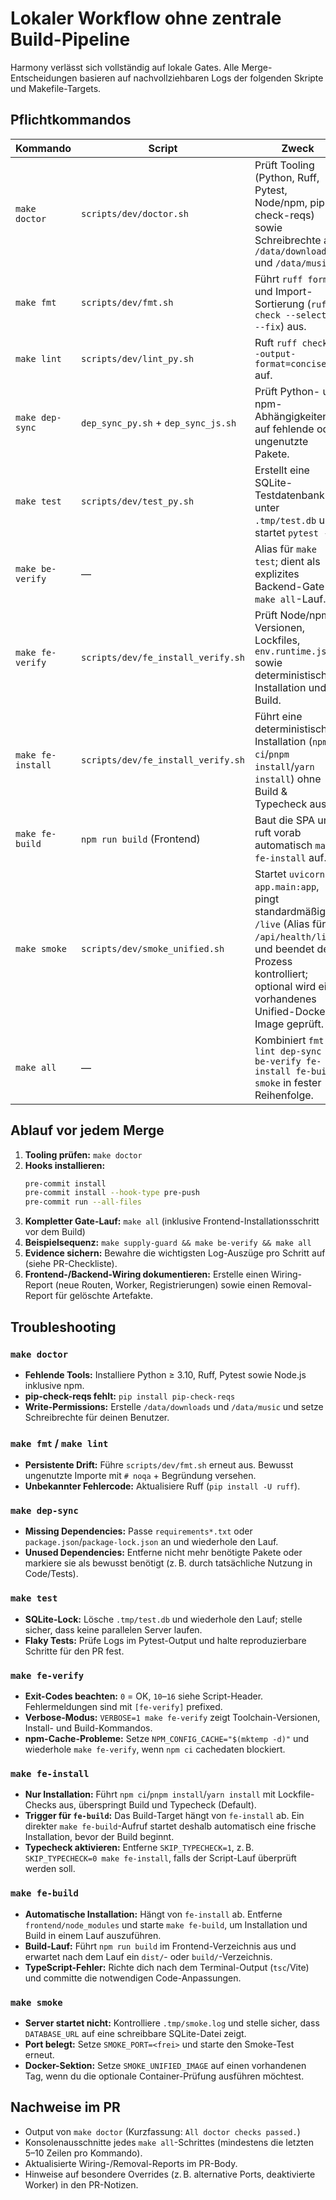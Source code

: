# Lokaler Workflow ohne zentrale Build-Pipeline

Harmony verlässt sich vollständig auf lokale Gates. Alle Merge-Entscheidungen basieren auf nachvollziehbaren Logs der folgenden Skripte und Makefile-Targets.

## Pflichtkommandos

| Kommando            | Script                         | Zweck |
| ------------------- | ------------------------------ | ----- |
| `make doctor`       | `scripts/dev/doctor.sh`        | Prüft Tooling (Python, Ruff, Pytest, Node/npm, pip-check-reqs) sowie Schreibrechte auf `/data/downloads` und `/data/music`.
| `make fmt`          | `scripts/dev/fmt.sh`           | Führt `ruff format` und Import-Sortierung (`ruff check --select I --fix`) aus.
| `make lint`         | `scripts/dev/lint_py.sh`       | Ruft `ruff check --output-format=concise .` auf.
| `make dep-sync`     | `dep_sync_py.sh` + `dep_sync_js.sh` | Prüft Python- und npm-Abhängigkeiten auf fehlende oder ungenutzte Pakete.
| `make test`         | `scripts/dev/test_py.sh`       | Erstellt eine SQLite-Testdatenbank unter `.tmp/test.db` und startet `pytest -q`.
| `make be-verify`    | —                              | Alias für `make test`; dient als explizites Backend-Gate im `make all`-Lauf.
| `make fe-verify`    | `scripts/dev/fe_install_verify.sh` | Prüft Node/npm-Versionen, Lockfiles, `env.runtime.js` sowie deterministische Installation und Build.
| `make fe-install`   | `scripts/dev/fe_install_verify.sh` | Führt eine deterministische Installation (`npm ci`/`pnpm install`/`yarn install`) ohne Build & Typecheck aus.
| `make fe-build`     | `npm run build` (Frontend)         | Baut die SPA und ruft vorab automatisch `make fe-install` auf.
| `make smoke`        | `scripts/dev/smoke_unified.sh` | Startet `uvicorn app.main:app`, pingt standardmäßig `/live` (Alias für `/api/health/live`) und beendet den Prozess kontrolliert; optional wird ein vorhandenes Unified-Docker-Image geprüft.
| `make all`          | —                              | Kombiniert `fmt lint dep-sync be-verify fe-install fe-build smoke` in fester Reihenfolge.

## Ablauf vor jedem Merge

1. **Tooling prüfen:** `make doctor`
2. **Hooks installieren:**
   ```bash
   pre-commit install
   pre-commit install --hook-type pre-push
   pre-commit run --all-files
   ```
3. **Kompletter Gate-Lauf:** `make all` (inklusive Frontend-Installationsschritt vor dem Build)
4. **Beispielsequenz:** `make supply-guard && make be-verify && make all`
5. **Evidence sichern:** Bewahre die wichtigsten Log-Auszüge pro Schritt auf (siehe PR-Checkliste).
6. **Frontend-/Backend-Wiring dokumentieren:** Erstelle einen Wiring-Report (neue Routen, Worker, Registrierungen) sowie einen Removal-Report für gelöschte Artefakte.

## Troubleshooting

### `make doctor`
- **Fehlende Tools:** Installiere Python ≥ 3.10, Ruff, Pytest sowie Node.js inklusive npm.
- **pip-check-reqs fehlt:** `pip install pip-check-reqs`
- **Write-Permissions:** Erstelle `/data/downloads` und `/data/music` und setze Schreibrechte für deinen Benutzer.

### `make fmt` / `make lint`
- **Persistente Drift:** Führe `scripts/dev/fmt.sh` erneut aus. Bewusst ungenutzte Importe mit `# noqa` + Begründung versehen.
- **Unbekannter Fehlercode:** Aktualisiere Ruff (`pip install -U ruff`).

### `make dep-sync`
- **Missing Dependencies:** Passe `requirements*.txt` oder `package.json`/`package-lock.json` an und wiederhole den Lauf.
- **Unused Dependencies:** Entferne nicht mehr benötigte Pakete oder markiere sie als bewusst benötigt (z. B. durch tatsächliche Nutzung in Code/Tests).

### `make test`
- **SQLite-Lock:** Lösche `.tmp/test.db` und wiederhole den Lauf; stelle sicher, dass keine parallelen Server laufen.
- **Flaky Tests:** Prüfe Logs im Pytest-Output und halte reproduzierbare Schritte für den PR fest.

### `make fe-verify`
- **Exit-Codes beachten:** `0` = OK, `10`–`16` siehe Script-Header. Fehlermeldungen sind mit `[fe-verify]` prefixed.
- **Verbose-Modus:** `VERBOSE=1 make fe-verify` zeigt Toolchain-Versionen, Install- und Build-Kommandos.
- **npm-Cache-Probleme:** Setze `NPM_CONFIG_CACHE="$(mktemp -d)"` und wiederhole `make fe-verify`, wenn `npm ci` cachedaten blockiert.

### `make fe-install`
- **Nur Installation:** Führt `npm ci`/`pnpm install`/`yarn install` mit Lockfile-Checks aus, überspringt Build und Typecheck (Default).
- **Trigger für `fe-build`:** Das Build-Target hängt von `fe-install` ab. Ein direkter `make fe-build`-Aufruf startet deshalb automatisch eine frische Installation, bevor der Build beginnt.
- **Typecheck aktivieren:** Entferne `SKIP_TYPECHECK=1`, z. B. `SKIP_TYPECHECK=0 make fe-install`, falls der Script-Lauf überprüft werden soll.

### `make fe-build`
- **Automatische Installation:** Hängt von `fe-install` ab. Entferne `frontend/node_modules` und starte `make fe-build`, um Installation und Build in einem Lauf auszuführen.
- **Build-Lauf:** Führt `npm run build` im Frontend-Verzeichnis aus und erwartet nach dem Lauf ein `dist/`- oder `build/`-Verzeichnis.
- **TypeScript-Fehler:** Richte dich nach dem Terminal-Output (`tsc`/Vite) und committe die notwendigen Code-Anpassungen.

### `make smoke`
- **Server startet nicht:** Kontrolliere `.tmp/smoke.log` und stelle sicher, dass `DATABASE_URL` auf eine schreibbare SQLite-Datei zeigt.
- **Port belegt:** Setze `SMOKE_PORT=<frei>` und starte den Smoke-Test erneut.
- **Docker-Sektion:** Setze `SMOKE_UNIFIED_IMAGE` auf einen vorhandenen Tag, wenn du die optionale Container-Prüfung ausführen möchtest.

## Nachweise im PR

- Output von `make doctor` (Kurzfassung: `All doctor checks passed.`)
- Konsolenausschnitte jedes `make all`-Schrittes (mindestens die letzten 5–10 Zeilen pro Kommando).
- Aktualisierte Wiring-/Removal-Reports im PR-Body.
- Hinweise auf besondere Overrides (z. B. alternative Ports, deaktivierte Worker) in den PR-Notizen.
